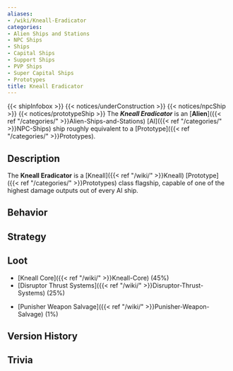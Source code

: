 ```yaml
---
aliases:
- /wiki/Kneall-Eradicator
categories:
- Alien Ships and Stations
- NPC Ships
- Ships
- Capital Ships
- Support Ships
- PVP Ships
- Super Capital Ships
- Prototypes
title: Kneall Eradicator
---
```


{{< shipInfobox >}} {{< notices/underConstruction >}} {{< notices/npcShip >}} {{< notices/prototypeShip >}} The **_Kneall Eradicator_** is an [**Alien**]({{< ref "/categories/" >}}Alien-Ships-and-Stations) [AI]({{< ref "/categories/" >}}NPC-Ships) ship roughly equivalent to a [Prototype]({{< ref "/categories/" >}}Prototypes).

## Description

The **Kneall Eradicator** is a [Kneall]({{< ref "/wiki/" >}}Kneall) [Prototype]({{< ref "/categories/" >}}Prototypes) class flagship, capable of one of the highest damage outputs out of every AI ship.

## Behavior

## Strategy

## Loot

- [Kneall Core]({{< ref "/wiki/" >}}Kneall-Core) (45%)
- [Disruptor Thrust Systems]({{< ref "/wiki/" >}}Disruptor-Thrust-Systems) (25%)

<!-- -->

- [Punisher Weapon Salvage]({{< ref "/wiki/" >}}Punisher-Weapon-Salvage) (1%)

## Version History 

## Trivia